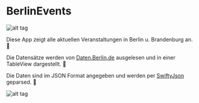 # BerlinEvents


![alt tag](http://i.imgur.com/soRtjgF.png)


Diese App zeigt alle aktuellen Veranstaltungen in Berlin u. Brandenburg an.
:bear:

Die Datensätze werden von [Daten.Berlin.de](daten.berlin.de) ausgelesen und in einer TableView dargestellt.
:bear:

Die Daten sind im JSON Format angegeben und werden per [SwiftyJson](github.com) geparsed.
:bear:

![alt tag](http://i.imgur.com/JwW58Sb.png)
